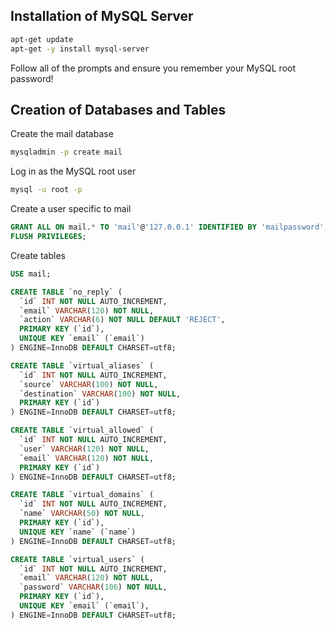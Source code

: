 Installation of MySQL Server
----------------------------
```sh
apt-get update
apt-get -y install mysql-server
```

Follow all of the prompts and ensure you remember your MySQL root password!

Creation of Databases and Tables
----------------------------------------

Create the mail database
```sh
mysqladmin -p create mail
```
Log in as the MySQL root user
```sh
mysql -u root -p
```
Create a user specific to mail
```sql
GRANT ALL ON mail.* TO 'mail'@'127.0.0.1' IDENTIFIED BY 'mailpassword';
FLUSH PRIVILEGES;
```
Create tables
```sql
USE mail;

CREATE TABLE `no_reply` (
  `id` INT NOT NULL AUTO_INCREMENT,
  `email` VARCHAR(120) NOT NULL,
  `action` VARCHAR(6) NOT NULL DEFAULT 'REJECT',
  PRIMARY KEY (`id`),
  UNIQUE KEY `email` (`email`)
) ENGINE=InnoDB DEFAULT CHARSET=utf8;

CREATE TABLE `virtual_aliases` (
  `id` INT NOT NULL AUTO_INCREMENT,
  `source` VARCHAR(100) NOT NULL,
  `destination` VARCHAR(100) NOT NULL,
  PRIMARY KEY (`id`)
) ENGINE=InnoDB DEFAULT CHARSET=utf8;

CREATE TABLE `virtual_allowed` (
  `id` INT NOT NULL AUTO_INCREMENT,
  `user` VARCHAR(120) NOT NULL,
  `email` VARCHAR(120) NOT NULL,
  PRIMARY KEY (`id`)
) ENGINE=InnoDB DEFAULT CHARSET=utf8;

CREATE TABLE `virtual_domains` (
  `id` INT NOT NULL AUTO_INCREMENT,
  `name` VARCHAR(50) NOT NULL,
  PRIMARY KEY (`id`),
  UNIQUE KEY `name` (`name`)
) ENGINE=InnoDB DEFAULT CHARSET=utf8;

CREATE TABLE `virtual_users` (
  `id` INT NOT NULL AUTO_INCREMENT,
  `email` VARCHAR(120) NOT NULL,
  `password` VARCHAR(106) NOT NULL,
  PRIMARY KEY (`id`),
  UNIQUE KEY `email` (`email`),
) ENGINE=InnoDB DEFAULT CHARSET=utf8;


```
